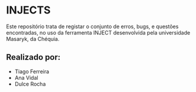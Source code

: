 # INJECTS

Este repositório trata de registar o conjunto de erros, bugs, e questões encontradas, no uso da ferramenta INJECT desenvolvida pela universidade Masaryk, da Chéquia. 

## Realizado por:
 - Tiago Ferreira
 - Ana Vidal
 - Dulce Rocha
